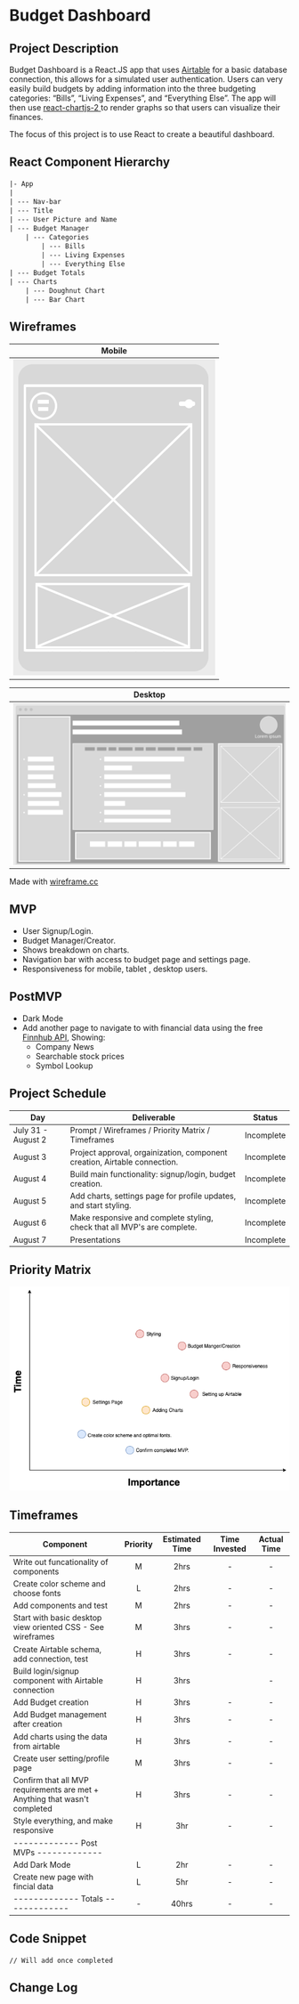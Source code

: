 # Budget Dashboard

## Project Description
	
Budget Dashboard is a  React.JS app that uses [Airtable](https://airtable.com/) for a basic database connection, this allows for a simulated user authentication.  Users can very easily build budgets by adding information into the three budgeting categories: “Bills”, “Living Expenses”, and “Everything Else”.  The app will then use [react-chartjs-2  ](https://www.npmjs.com/package/react-chartjs-2)  to render graphs so that users can visualize their finances. 

The focus of this project is to use React to create a beautiful dashboard. 

## React Component Hierarchy

```
|- App
|
| --- Nav-bar
| --- Title 
| --- User Picture and Name 
| --- Budget Manager 
	| --- Categories 
		| --- Bills
		| --- Living Expenses 
		| --- Everything Else
| --- Budget Totals
| --- Charts 
	| --- Doughnut Chart
	| --- Bar Chart
```




## Wireframes

|                                                                       Mobile                                                                        |
| :-------------------------------------------------------------------------------------------------------------------------------------------------: |
| ![Mobile](https://github.com/Henry-Cook/Budget-Dashboard/blob/master/New%20Project%20Pictures/Screen%20Shot%202020-08-01%20at%2010.31.14%20AM.png?raw=true) |

|                                                                       Desktop                                                                        |
| :--------------------------------------------------------------------------------------------------------------------------------------------------: |
| ![desktop](https://github.com/Henry-Cook/Budget-Dashboard/blob/master/New%20Project%20Pictures/Screen%20Shot%202020-08-01%20at%2010.23.32%20AM.png?raw=true) |

Made with [wireframe.cc](https://wireframe.cc/)

## MVP 
* User Signup/Login.
* Budget Manager/Creator.
* Shows breakdown on charts.
* Navigation bar with access to budget page and settings page.
* Responsiveness for mobile, tablet ,  desktop  users.


## PostMVP  
* Dark Mode 
* Add another page to navigate to with financial data using the free [Finnhub API](https://finnhub.io/docs/api#introduction), Showing:
	* Company News
	* Searchable stock prices
	* Symbol Lookup
	
	
## Project Schedule



| Day        | Deliverable                                                                                   | Status     |
| ---------- | --------------------------------------------------------------------------------------------- | ---------- |
| July 31 - August 2 | Prompt / Wireframes / Priority Matrix / Timeframes                                      | Incomplete   |
| August 3    | Project approval, orgainization, component creation, Airtable connection.                        | Incomplete   |
| August 4    | Build main functionality: signup/login, budget creation.      | Incomplete   |
| August 5    | Add charts, settings page for profile updates, and start styling. | Incomplete   |
| August 6    | Make responsive and complete styling, check that all MVP's are complete.   | Incomplete   |
| August 7    | Presentations                                                                                 | Incomplete |

## Priority Matrix

![Priority-Matrix](https://github.com/Henry-Cook/Budget-Dashboard/blob/master/New%20Project%20Pictures/Project2Matrix.png?raw=true)

## Timeframes

| Component | Priority | Estimated Time | Time Invested | Actual Time |
| --- | :---: | :---: | :---: | :---: |
| Write out funcationality of components | M | 2hrs| - | - |
| Create color scheme and choose fonts | L | 2hrs| - | - |
| Add components and test | M | 2hrs| - | - |
| Start with basic desktop view oriented CSS - See wireframes | M | 3hrs| - | - |
| Create Airtable schema, add connection, test |H | 3hrs| - | - |
| Build login/signup component with Airtable connection  | H | 3hrs| | - |
| Add Budget creation | H | 3hrs| - | - |
| Add Budget management after creation | H | 3hrs| - | - |
| Add charts using the data from airtable | H | 3hrs| - | - |
| Create user setting/profile page | M | 3hrs| - | - |
| Confirm that all MVP requirements are met + Anything that wasn't completed| H | 3hrs| - | - |
| Style everything, and make responsive| H | 3hr| - | - |
|------------- Post MVPs -------------|
| Add Dark Mode | L | 2hr| - | - |
| Create new page with fincial data | L | 5hr| - | - |
|------------- Totals -------------| - | 40hrs| - | - |

## Code Snippet


```
// Will add once completed
```

## Change Log

